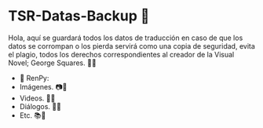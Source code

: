 # TSR-Datas-Backup 🎀
Hola, aquí se guardará todos los datos de traducción en caso de que los datos se corrompan o los pierda servirá como una copia de seguridad, evita el plagio, todos los derechos correspondientes al creador de la Visual Novel; George Squares. 🌿🎀
-	🎀 RenPy:
-	Imágenes. 📷🎀
-	Videos. 🎥🎀
-	Diálogos. 💬🎀
-	Etc. 📚🎀
